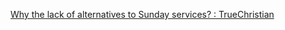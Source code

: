 
[Why the lack of alternatives to Sunday services? : TrueChristian](https://old.reddit.com/r/TrueChristian/comments/u31jjy/why_the_lack_of_alternatives_to_sunday_services)
